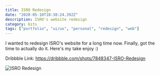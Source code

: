 ```yaml
---
title: ISRO Redesign
date: "2020-05-10T18:38:24.392Z"
description: ISRO's website redesign
category: bits
tags: ["portfolio", "ui/ux", "personal", "redesign", "web"]
---
```


I wanted to redesign ISRO's website for a long time now. Finally, got the time to actually do it. Here's my take enjoy :)

Dribbble Link: https://dribbble.com/shots/7848347-ISRO-Redesign<br />

![ISRO Redesign](https://res.cloudinary.com/notesss/image/upload/v1589136098/shots/image_processing20191027-8757-4k5v57_tlqeb0.png)
